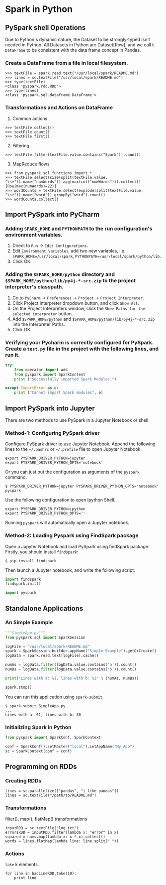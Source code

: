 # Spark in Python
## PySpark shell Operations
Due to Python's dynamic nature, the Dataset to be strongly-typed isn't needed in Python. All Datasets in Python are Dataset[Row], and we call it `DataFrame` to be consistent with the data frame concept in Pandas.  

### Create a DataFrame from a file in local filesystem.
```
>>> textFile = spark.read.text("/usr/local/spark/README.md")
>>> lines = sc.textFile("/usr/local/spark/README.md")
>>> type(textFile)
<class 'pyspark.rdd.RDD'>
>>> type(lines)
<class 'pyspark.sql.dataframe.DataFrame'>
```

### Transformations and Actions on DataFrame
1. Common actions  
```
>>> testFile.collect()
>>> textFile.count()
>>> textFile.first()
```

2. Filtering
```
>>> textFile.filter(textFile.value.contains("Spark")).count()
```

3. MapReduce flows
```
>>> from pyspark.sql.functions import *
>>> textFile.select(size(split(textFile.value, "\s+")).name("numWords")).agg(max(col("numWords"))).collect()
[Row(max(numWords)=22)]
>>> wordCounts = textFile.select(explode(split(textFile.value, "\s+")).name("word")).groupBy("word").count()
>>> wordCounts.collect()
```

## Import PySpark into PyCharm
### Adding `SPARK_HOME` and `PYTHONPATH` to the run configuration's environment variables.  
1. Direct to `Run` -> `Edit Configurations`.
2. Edit `Environment Variables`, add two new variables, i.e. `SPARK_HOME=/usr/local/spark`, `PYTHONPATH=/usr/local/spark/python/lib`.
3. Click OK.

### Adding the `$SPARK_HOME/python` directory and `$SPARK_HOME/python/lib/py4j-*-src.zip` to the project interpreter's classpath.
1. Go to `PyCharm` -> `Preferences` -> `Project` -> `Project Interpreter`.
2. Click Project Interpreter dropdown button, and click `Show All`.
3. On the Project Interpreters window, click the `Show Paths for the selected interpreter` button.
4. Add `$SPARK_HOME/python` and `$SPARK_HOME/python/lib/py4j-*-src.zip` into the Interpreter Paths.
5. Click OK.

### Verifying your Pycharm is correctly configured for PySpark. Create a `test.py` file in the project with the following lines, and run it.
```python
try:
    from operator import add
    from pyspark import SparkContext
    print ("Successfully imported Spark Modules.")

except ImportError as e:
    print ("Cannot import Spark modules", e)
```

## Import PySpark into Jupyter
There are two methods to use PySpark in a Jupyter Notebook or shell:  
### Method-1: Configuring PySpark driver
Configure PySpark driver to use Jupyter Notebook.
Append the following lines to the `~/.bashrc` or `~/.profile` file to open Jupyter Notebook.
```
export PYSPARK_DRIVER_PYTHON=jupyter
export PYSPARK_DRIVER_PYTHON_OPTS='notebook'
```
Or you can just put the configuration as arguments of the `pyspark` command.
```
$ PYSPARK_DRIVER_PYTHON=jupyter PYSPARK_DRIVER_PYTHON_OPTS='notebook' pyspark
```
Use the following configuration to open Ipython Shell.
```
export PYSPARK_DRIVER_PYTHON=ipython
export PYSPARK_DRIVER_PYTHON_OPTS=''
```
Running `pyspark` will automatically open a Jupyter notebook.

### Method-2: Loading Pyspark using FindSpark package
Open a Jupyter Notebook and load PySpark using findSpark package. Firstly, you should install `findspark`:
```
$ pip install findspark
```
Then launch a Jupyter notebook, and write the following script:
```python
import findspark
findspark.init()

import pyspark
```

## Standalone Applications
### An Simple Example
```python
"""SimpleApp.py"""
from pyspark.sql import SparkSession

logFile = "/usr/local/spark/README.md"
spark = SparkSession.builder.appName("Simple Example").getOrCreate()
logData = spark.read.text(logFile).cache()

numAs = logData.filter(logData.value.contains('a')).count()
numBs = logData.filter(logData.value.contains('b')).count()

print("Lines with a: %i, lines with b: %i" % (numAs, numBs))

spark.stop()
```
You can run this application using `spark-submit`.
```
$ spark-submit SimpleApp.py
...
Lines with a: 61, lines with b: 30
```

### Initializing Spark in Python
```python
from pyspark import SparkConf, SparkContext

conf = SparkConf().setMaster("local").setAppName("My App")
sc = SparkContext(conf = conf)
```

## Programming on RDDs
### Creating RDDs
```
lines = sc.parallelize(["pandas", "i like pandas"])
lines = sc.textFile("/path/to/README.md")
```
### Transformations
filter(), map(), flatMap() transformations
```
inputRDD = sc.textFile("log.txt")
errorsRDD = inputRDD.filter(lambda x: "error" in x)
squared = nums.map(lambda x: x * x).collect()
words = lines.flatMap(lambda line: line.split(" "))
```

### Actions
`take` k elements
```
for line in badLineRDD.take(10):
	print line
```

